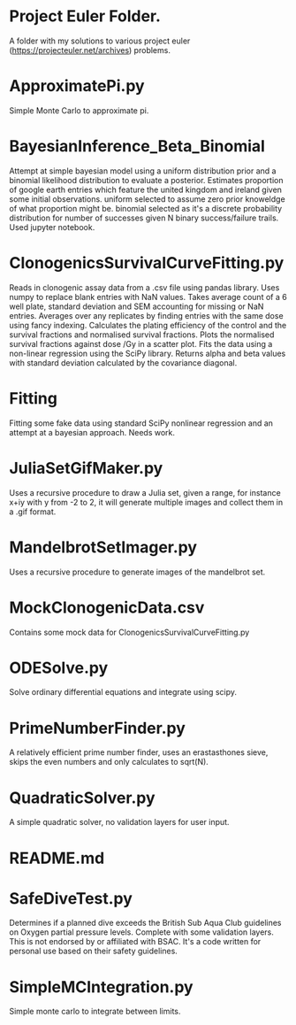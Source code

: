 # Project Euler Folder.

A folder with my solutions to various project euler (https://projecteuler.net/archives) problems. 

# ApproximatePi.py

Simple Monte Carlo to approximate pi.

# BayesianInference_Beta_Binomial

Attempt at simple bayesian model using a uniform distribution prior and a binomial likelihood distribution to evaluate a posterior. Estimates proportion of google earth entries which feature the united kingdom and ireland given some initial observations. uniform selected to assume zero prior knoweldge of what proportion might be. binomial selected as it's a discrete probability distribution for number of successes given N binary success/failure trails. Used jupyter notebook. 

# ClonogenicsSurvivalCurveFitting.py

Reads in clonogenic assay data from a .csv file using pandas library. Uses numpy to replace blank entries with NaN values. Takes average count of a 6 well plate, standard deviation and SEM accounting for missing or NaN entries. Averages over any replicates by finding entries with the same dose using fancy indexing. Calculates the plating efficiency of the control and the survival fractions and normalised survival fractions. Plots the normalised survival fractions against dose /Gy in a scatter plot. Fits the data using a non-linear regression using the SciPy library. Returns alpha and beta values with standard deviation calculated by the covariance diagonal. 

# Fitting

Fitting some fake data using standard SciPy nonlinear regression and an attempt at a bayesian approach. Needs work.

# JuliaSetGifMaker.py

Uses a recursive procedure to draw a Julia set, given a range, for instance x+iy with y from -2 to 2, it will generate multiple images and collect them in a .gif format. 

# MandelbrotSetImager.py

Uses a recursive procedure to generate images of the mandelbrot set. 

# MockClonogenicData.csv

Contains some mock data for ClonogenicsSurvivalCurveFitting.py 

# ODESolve.py

Solve ordinary differential equations and integrate using scipy.

# PrimeNumberFinder.py

A relatively efficient prime number finder, uses an erastasthones sieve, skips the even numbers and only calculates to sqrt(N). 

# QuadraticSolver.py

A simple quadratic solver, no validation layers for user input. 

# README.md

# SafeDiveTest.py

Determines if a planned dive exceeds the British Sub Aqua Club guidelines on Oxygen partial pressure levels. Complete with some validation layers. This is not endorsed by or affiliated with BSAC. It's a code written for personal use based on their safety guidelines.

# SimpleMCIntegration.py

Simple monte carlo to integrate between limits.
